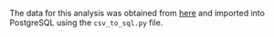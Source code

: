 The data for this analysis was obtained from <a href='https://www.kaggle.com/datasets/mexwell/famous-paintings'>here</a> and imported into PostgreSQL using the `csv_to_sql.py` file.
